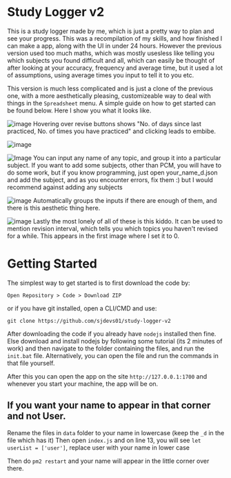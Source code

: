 # Study Logger v2

This is a study logger made by me, which is just a pretty way to plan and see your progress. This was a recompilation of my skills, and how finished I can make a app, along with the UI in under 24 hours. However the previous version used too much maths, which was mostly usesless like telling you which subjects you found difficult and all, which can easily be thought of after looking at your accuracy, frequency and average time, but it used a lot of assumptions, using average times you input to tell it to you etc.

This version is much less complicated and is just a clone of the previous one, with a more aesthetically pleasing, customizeable way to deal with things in the `Spreadsheet` menu. A simple guide on how to get started can be found below. Here I show you what it looks like. 

![image](https://user-images.githubusercontent.com/71702390/167784295-7c468788-2e3b-45f6-b972-29d9f3ed966a.png)
Hovering over revise buttons shows "No. of days since last practiced, No. of times you have practiced" and clicking leads to embibe.

![image](https://user-images.githubusercontent.com/71702390/162895130-f8d50332-beb8-479a-9da2-4471de00ec7b.png)

![Image](https://user-images.githubusercontent.com/71702390/162895318-eaa99358-6b25-4620-b8dc-56e3109a8952.png)
You can input any name of any topic, and group it into a particular subject. If you want to add some subjects, other than PCM, you will have to do some work, but if you know programming, just open your_name_d.json and add the subject, and as you encounter errors, fix them :) but I would recommend against adding any subjects

![image](https://user-images.githubusercontent.com/71702390/162895941-4b4fecc4-cdd7-471e-aacb-182757d7e7c1.png)
Automatically groups the inputs if there are enough of them, and there is this aesthetic thing here.

![image](https://user-images.githubusercontent.com/71702390/162896097-985d87b4-f6bb-4d6b-8228-badf5a4de1f6.png)
Lastly the most lonely of all of these is this kiddo. It can be used to mention revision interval, which tells you which topics you haven't revised for a while. This appears in the first image where I set it to 0.

# Getting Started

The simplest way to get started is to first download the code by:
```
Open Repository > Code > Download ZIP
```
or if you have git installed, open a CLI/CMD and use:

```
git clone https://github.com/sjdevs01/study-logger-v2
```

After downloading the code if you already have `nodejs` installed then fine. Else download and install nodejs by following some tutorial (its 2 minutes of work) and then navigate to the folder containing the files, and run the `init.bat` file. Alternatively, you can open the file and run the commands in that file yourself.

After this you can open the app on the site `http://127.0.0.1:1700` and whenever you start your machine, the app will be on.

## If you want your name to appear in that corner and not User.
Rename the files in `data` folder to your name in lowercase (keep the `_d` in the file which has it)
Then open `index.js` and on line 13, you will see `let userList = ['user']`, replace user with your name in lower case

Then do `pm2 restart` and your name will appear in the little corner over there.
